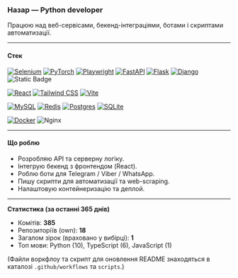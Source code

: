 ### Назар — Python developer

Працюю над веб-сервісами, бекенд-інтеграціями, ботами і скриптами автоматизації.

---

#### Cтек
[![Selenium](https://img.shields.io/badge/Selenium-43B02A?logo=selenium&logoColor=fff)](#) [![PyTorch](https://img.shields.io/badge/PyTorch-ee4c2c?logo=pytorch&logoColor=white)](#) [![Playwright](https://custom-icon-badges.demolab.com/badge/Playwright-2EAD33?logo=playwright&logoColor=fff)](#) [![FastAPI](https://img.shields.io/badge/FastAPI-009485.svg?logo=fastapi&logoColor=white)](#) [![Flask](https://img.shields.io/badge/Flask-000?logo=flask&logoColor=fff)](#) [![Django](https://img.shields.io/badge/Django-%23092E20.svg?logo=django&logoColor=white)](#) ![Static Badge](https://img.shields.io/badge/Aiogram-blue)

[![React](https://img.shields.io/badge/React-%2320232a.svg?logo=react&logoColor=%2361DAFB)](#) [![Tailwind CSS](https://img.shields.io/badge/Tailwind%20CSS-%2338B2AC.svg?logo=tailwind-css&logoColor=white)](#) [![Vite](https://img.shields.io/badge/Vite-646CFF?logo=vite&logoColor=fff)](#)

[![MySQL](https://img.shields.io/badge/MySQL-4479A1?logo=mysql&logoColor=fff)](#) [![Redis](https://img.shields.io/badge/Redis-%23DD0031.svg?logo=redis&logoColor=white)](#) [![Postgres](https://img.shields.io/badge/Postgres-%23316192.svg?logo=postgresql&logoColor=white)](#) [![SQLite](https://img.shields.io/badge/SQLite-%2307405e.svg?logo=sqlite&logoColor=white)](#)

[![Docker](https://img.shields.io/badge/Docker-2496ED?logo=docker&logoColor=fff)](#) ![Nginx](https://img.shields.io/badge/nginx-%23009639.svg?logo=nginx&logoColor=white)

---

#### Що роблю
- Розробляю API та серверну логіку.
- Інтегрую бекенд з фронтендом (React).
- Роблю боти для Telegram / Viber / WhatsApp.
- Пишу скрипти для автоматизації та web-scraping.
- Налаштовую контейнеризацію та деплой.

---

<!-- STATS:START -->
**Статистика (за останні 365 днів)**

- Комітів: **385**
- Репозиторіїв (own): **18**
- Загалом зірок (враховано у вибірці): **1**
- Топ мови: Python (10), TypeScript (6), JavaScript (1)
<!-- STATS:END -->

(Файли воркфлоу та скрипт для оновлення README знаходяться в каталозі `.github/workflows` та `scripts`.)
